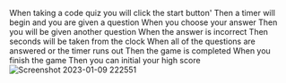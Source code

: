 
When taking a code quiz you will click the start button'
Then a timer will begin and you are given a question
When you choose your answer
Then you will be given another question
When the answer is incorrect
Then seconds will be taken from the clock
When all of the questions are answered or the timer runs out
Then the game is completed
When you finish the game
Then you can initial your high score
![Screenshot 2023-01-09 222551](https://user-images.githubusercontent.com/118402182/211461398-e687fc49-91be-41d6-8c1b-09538f7ad38d.png)
